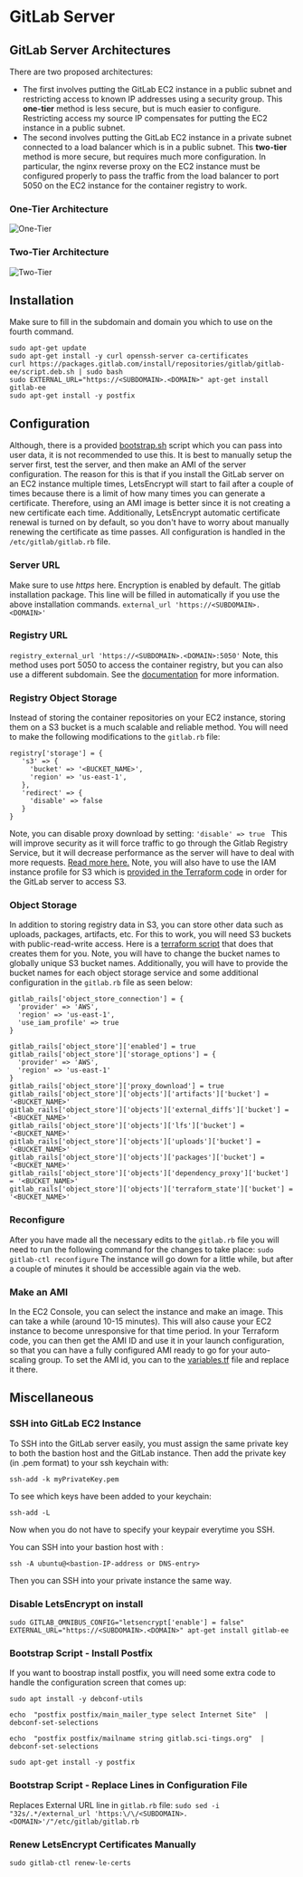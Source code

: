 
# GitLab Server

## GitLab Server Architectures
There are two proposed architectures:
* The first involves putting the GitLab EC2 instance in a public subnet and restricting access to known IP addresses using a security group. This **one-tier** method is less secure, but is much easier to configure. Restricting access my source IP compensates for putting the EC2 instance in a public subnet.
* The second involves putting the GitLab EC2 instance in a private subnet connected to a load balancer which is in a public subnet. This **two-tier** method is more secure, but requires much more configuration. In particular, the nginx reverse proxy on the EC2 instance must be configured properly to pass the traffic from the load balancer to port 5050 on the EC2 instance for the container registry to work.
### One-Tier Architecture
![One-Tier](/images/one-tier.png)
### Two-Tier Architecture
![Two-Tier](/images/two-tier.png)
## Installation
Make sure to fill in the subdomain and domain you which to use on the fourth command.
```
sudo apt-get update
sudo apt-get install -y curl openssh-server ca-certificates
curl https://packages.gitlab.com/install/repositories/gitlab/gitlab-ee/script.deb.sh | sudo bash
sudo EXTERNAL_URL="https://<SUBDOMAIN>.<DOMAIN>" apt-get install gitlab-ee
sudo apt-get install -y postfix
```
  
## Configuration
Although, there is a provided [bootstrap.sh](https://github.com/jay-jain/aws-terraform/blob/master/gitlab-server/bootstrap.sh) script which you can pass into user data, it is not recommended to use this. It is best to manually setup the server first, test the server, and then make an AMI of the server configuration. The reason for this is that if you install the GitLab server on an EC2 instance multiple times, LetsEncrypt will start to fail after a couple of times because there is a limit of how many times you can generate a certificate. Therefore, using an AMI image is better since it is not creating a new certificate each time. Additionally, LetsEncrypt automatic certificate renewal is turned on by default, so you don't have to worry about manually renewing the certificate as time passes. 
All configuration is handled in the ```/etc/gitlab/gitlab.rb``` file. 
### Server URL
Make sure to use *https* here. Encryption is enabled by default. The gitlab installation package. This line will be filled in automatically if you use the above installation commands.
```external_url 'https://<SUBDOMAIN>.<DOMAIN>'```
### Registry URL
```registry_external_url 'https://<SUBDOMAIN>.<DOMAIN>:5050'```
Note, this method uses port 5050 to access the container registry, but you can also use a different subdomain. See the [documentation](https://docs.gitlab.com/ee/administration/packages/container_registry.html#container-registry-domain-configuration) for more information.
### Registry Object Storage
Instead of storing the container repositories on your EC2 instance, storing them on a S3 bucket is a much scalable and reliable method. You will need to make the following modifications to the ```gitlab.rb``` file:
```
registry['storage'] = {
   's3' => {          
     'bucket' => '<BUCKET_NAME>',
     'region' => 'us-east-1',
   },
   'redirect' => {
     'disable' => false
   }
}
```
Note, you can disable proxy download by setting: ```'disable' => true ```
This will improve security as it will force traffic to go through the Gitlab Registry Service, but it will decrease performance as the server will have to deal with more requests. [Read more here.](https://docs.gitlab.com/ee/administration/packages/container_registry.html#disable-redirect-for-storage-driver)
Note, you will also have to use the IAM instance profile for S3 which is [provided in the Terraform code](https://github.com/jay-jain/aws-terraform/blob/master/gitlab-server/instance_profile.tf) in order for the GitLab server to access S3. 
### Object Storage
In addition to storing registry data in S3, you can store other data such as uploads, packages, artifacts, etc. For this to work, you will need S3 buckets with public-read-write access. Here is a [terraform script](https://github.com/jay-jain/aws-terraform/blob/master/gitlab-object-storage/s3-gitlab-storage.tf) that does that creates them for you. Note, you will have to change the bucket names to globally unique S3 bucket names. 
Additionally, you will have to provide the bucket names for each object storage service and some additional configuration in the ```gitlab.rb``` file as seen below:
```
gitlab_rails['object_store_connection'] = {
  'provider' => 'AWS',
  'region' => 'us-east-1',
  'use_iam_profile' => true 
}

gitlab_rails['object_store']['enabled'] = true
gitlab_rails['object_store']['storage_options'] = {
  'provider' => 'AWS',
  'region' => 'us-east-1'
}
gitlab_rails['object_store']['proxy_download'] = true
gitlab_rails['object_store']['objects']['artifacts']['bucket'] = '<BUCKET_NAME>'
gitlab_rails['object_store']['objects']['external_diffs']['bucket'] = '<BUCKET_NAME>'
gitlab_rails['object_store']['objects']['lfs']['bucket'] = '<BUCKET_NAME>'
gitlab_rails['object_store']['objects']['uploads']['bucket'] = '<BUCKET_NAME>'
gitlab_rails['object_store']['objects']['packages']['bucket'] = '<BUCKET_NAME>'
gitlab_rails['object_store']['objects']['dependency_proxy']['bucket'] = '<BUCKET_NAME>'
gitlab_rails['object_store']['objects']['terraform_state']['bucket'] = '<BUCKET_NAME>'
```
### Reconfigure
After you have made all the necessary edits to the ```gitlab.rb``` file you will need to run the following command for the changes to take place:
```sudo gitlab-ctl reconfigure```
The instance will go down for a little while, but after a couple of minutes it should be accessible again via the web.
### Make an AMI
In the EC2 Console, you can select the instance and make an image. This can take a while (around 10-15 minutes). This will also cause your EC2 instance to become unresponsive for that time period.
In your Terraform code, you can then get the AMI ID and use it in your launch configuration, so that you can have a fully configured AMI ready to go for your auto-scaling group.
To set the AMI id, you can to the [variables.tf](https://github.com/jay-jain/aws-terraform/blob/master/gitlab-server/variables.tf) file and replace it there. 
## Miscellaneous 
### SSH into GitLab EC2 Instance
To SSH into the GitLab server easily, you must assign the same private key to both the bastion host and the GitLab instance.
Then add the private key (in .pem format) to your ssh keychain with:

```ssh-add -k myPrivateKey.pem```

To see which keys have been added to your keychain:

``` ssh-add -L ``` 

Now when you do not have to specify your keypair everytime you SSH.

You can SSH into your bastion host with :

``` ssh -A ubuntu@<bastion-IP-address or DNS-entry> ```

Then you can SSH into your private instance the same way.

### Disable LetsEncrypt on install
```
sudo GITLAB_OMNIBUS_CONFIG="letsencrypt['enable'] = false" EXTERNAL_URL="https://<SUBDOMAIN>.<DOMAIN>" apt-get install gitlab-ee
```
### Bootstrap Script -  Install Postfix
If you want to boostrap install postfix, you will need some extra code to handle the configuration screen that comes up:
```
sudo apt install -y debconf-utils

echo  "postfix postfix/main_mailer_type select Internet Site"  | debconf-set-selections

echo  "postfix postfix/mailname string gitlab.sci-tings.org"  | debconf-set-selections

sudo apt-get install -y postfix
```

### Bootstrap Script - Replace Lines in Configuration File
Replaces External URL line in ```gitlab.rb``` file:
```sudo sed -i "32s/.*/external_url 'https:\/\/<SUBDOMAIN>.<DOMAIN>'/"/etc/gitlab/gitlab.rb```
### Renew LetsEncrypt Certificates Manually
``` sudo gitlab-ctl renew-le-certs ```

